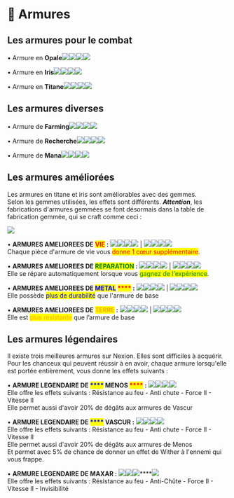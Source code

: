 # 👕 Armures

## Les armures pour le combat

• Armure en **Opale**![](../.gitbook/assets/opale\_helmet.png)![](../.gitbook/assets/opale\_chestplate.png)![](../.gitbook/assets/opale\_leggings.png)![](../.gitbook/assets/opale\_boots.png)

• Armure en **Iris**![](../.gitbook/assets/iris\_helmet.png)![](../.gitbook/assets/iris\_chestplate.png)![](../.gitbook/assets/iris\_leggings.png)![](../.gitbook/assets/iris\_boots.png)

• Armure en **Titane**![](../.gitbook/assets/titane\_helmet.png)![](<../.gitbook/assets/titane\_chestplate (1).png>)![](../.gitbook/assets/titane\_leggings.png)![](../.gitbook/assets/titane\_boots.png)



## Les armures diverses

• Armure de **Farming**![](../.gitbook/assets/farm\_helmet.png)![](../.gitbook/assets/farm\_chestplate.png)![](../.gitbook/assets/farm\_leggings.png)![](../.gitbook/assets/farm\_boots.png)

• Armure de **Recherche**![](../.gitbook/assets/search\_helmet.png)![](../.gitbook/assets/search\_chestplate.png)![](../.gitbook/assets/search\_leggings.png)![](../.gitbook/assets/search\_boots.png)

• Armure de **Mana**![](../.gitbook/assets/mana\_helmet.png)![](../.gitbook/assets/mana\_chestplate.png)![](../.gitbook/assets/mana\_leggings.png)![](../.gitbook/assets/mana\_boots.png)



## Les armures améliorées

Les armures en titane et iris sont améliorables avec des gemmes. \
Selon les gemmes utilisées, les effets sont différents. _**Attention**_, les fabrications d'armures gemmées se font désormais dans la table de fabrication gemmée, qui se craft comme ceci :

![](<../.gitbook/assets/table de craft gemmée.png>)

• **ARMURES AMELIOREES DE **<mark style="color:red;">**VIE**</mark>** :** ![](../.gitbook/assets/life\_iris\_helmet.png)![](../.gitbook/assets/life\_iris\_chestplate.png)![](../.gitbook/assets/life\_iris\_leggings.png)![](../.gitbook/assets/life\_iris\_boots.png) | ![](../.gitbook/assets/life\_titane\_helmet.png)![](../.gitbook/assets/life\_titane\_chestplate.png)![](../.gitbook/assets/life\_titane\_leggings.png)![](../.gitbook/assets/life\_titane\_boots.png)\
Chaque pièce d'armure de vie vous <mark style="color:red;">donne 1 cœur supplémentaire</mark>.

• **ARMURES AMELIOREES DE **<mark style="color:green;">**REPARATION**</mark>** :** ![](../.gitbook/assets/repair\_iris\_helmet.png)![](../.gitbook/assets/repair\_iris\_chestplate.png)![](../.gitbook/assets/repair\_iris\_leggings.png)![](../.gitbook/assets/repair\_iris\_boots.png) | ![](../.gitbook/assets/repair\_titane\_helmet.png)![](../.gitbook/assets/repair\_titane\_chestplate.png)![](../.gitbook/assets/repair\_titane\_leggings.png)![](../.gitbook/assets/repair\_titane\_boots.png)\
Elle se répare automatiquement lorsque vous <mark style="color:green;">gagnez de l'expérience</mark>.

• **ARMURES AMELIOREES DE **<mark style="color:blue;">**METAL**</mark><mark style="color:blue;">** **</mark><mark style="color:blue;"><mark style="color:red;">****<mark style="color:red;"></mark>** :** ![](../.gitbook/assets/steel\_iris\_helmet.png)![](../.gitbook/assets/steel\_iris\_chestplate.png)![](../.gitbook/assets/steel\_iris\_leggings.png)![](../.gitbook/assets/steel\_iris\_boots.png) | ![](../.gitbook/assets/steel\_titane\_helmet.png)![](../.gitbook/assets/steel\_titane\_chestplate.png)![](../.gitbook/assets/steel\_titane\_leggings.png)![](../.gitbook/assets/steel\_titane\_boots.png)\
Elle possède <mark style="color:blue;">plus de durabilité</mark> que l'armure de base

• **ARMURES AMELIOREES DE **<mark style="color:orange;">**TERRE**</mark>** :** ![](<../.gitbook/assets/earth\_iris\_helmet (1).png>)![](../.gitbook/assets/earth\_iris\_chestplate.png)![](../.gitbook/assets/earth\_iris\_leggings.png)![](<../.gitbook/assets/earth\_iris\_boots (1).png>) | ![](../.gitbook/assets/earth\_titane\_helmet.png)![](../.gitbook/assets/earth\_titane\_chestplate.png)![](../.gitbook/assets/earth\_titane\_leggings.png)![](../.gitbook/assets/earth\_titane\_boots.png)\
Elle est <mark style="color:orange;">plus résistante</mark> que l’armure de base



## Les armures légendaires

Il existe trois meilleures armures sur Nexion. Elles sont difficiles à acquérir. Pour les chanceux qui peuvent réussir à en avoir, chaque armure lorsqu'elle est portée entièrement, vous donne les effets suivants :&#x20;

• **ARMURE LEGENDAIRE DE **<mark style="color:blue;">****</mark>** MENOS **<mark style="color:red;">****</mark>** :** ![](<../.gitbook/assets/legendary\_helmet (2).png>)![](<../.gitbook/assets/legendary\_chestplate (2).png>)![](<../.gitbook/assets/legendary\_leggings (1).png>)![](<../.gitbook/assets/legendary\_boots (1).png>)\
Elle offre les effets suivants : Résistance au feu - Anti chute - Force II - Vitesse II \
Elle permet aussi d'avoir 20% de dégâts aux armures de Vascur

• **ARMURE LEGENDAIRE DE **<mark style="color:blue;">****</mark>** VASCUR :** ![](../.gitbook/assets/vascur\_helmet.png)![](../.gitbook/assets/vascur\_chestplate.png)![](../.gitbook/assets/vascur\_leggings.png)![](../.gitbook/assets/vascur\_boots.png)\
Elle offre les effets suivants : Résistance au feu - Anti chute - Force II - Vitesse II \
Elle permet aussi d'avoir 20% de dégâts aux armures de Menos\
Et permet avec 5% de chance de donner un effet de Wither à l'ennemi qui vous frappe.

• **ARMURE LEGENDAIRE DE MAXAR :** ![](../.gitbook/assets/maxar\_helmet.png)****![](../.gitbook/assets/maxar\_chestplate.png)****![](../.gitbook/assets/maxar\_leggings.png)****![](../.gitbook/assets/maxar\_boots.png)\
Elle offre les effets suivants : Résistance au feu - Anti-Chûte - Force II - Vitesse II - Invisibilité

